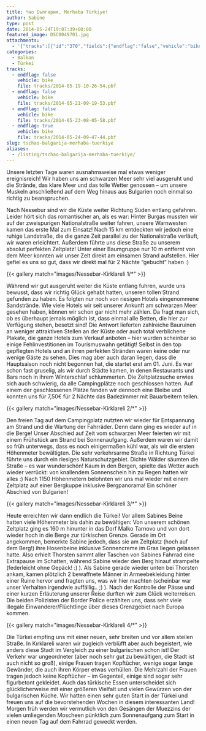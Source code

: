 ```yaml
---
title: Чао България, Merhaba Türkiye!
author: Sabine
type: post
date: 2014-05-24T19:07:39+00:00
featured_image: DSC0049701.jpg
attachments:
  - '{"tracks":[{"id":"370","fields":{"endflag":"false","vehicle":"bike"}},{"id":"371","fields":{"endflag":"false","vehicle":"bike"}},{"id":"372","fields":{"endflag":"false","vehicle":"bike"}},{"id":"373","fields":{"endflag":"true","vehicle":"bike"}}]}'
categories:
  - Balkan
  - Türkei
tracks:
  - endflag: false
    vehicle: bike
    file: tracks/2014-05-19-10-26-54.pbf
  - endflag: false
    vehicle: bike
    file: tracks/2014-05-21-09-19-53.pbf
  - endflag: false
    vehicle: bike
    file: tracks/2014-05-23-08-05-58.pbf
  - endflag: true
    vehicle: bike
    file: tracks/2014-05-24-09-47-44.pbf
slug: tschao-balgarija-merhaba-tuerkiye
aliases:
  - /listing/tschao-balgarija-merhaba-tuerkiye/
---
```

Unsere letzten Tage waren ausnahmsweise mal etwas weniger ereignisreich! Wir haben uns am schwarzen Meer sehr viel ausgeruht und die Strände, das klare Meer und das tolle Wetter genossen &#8211; um unsere Muskeln anschließend auf dem Weg hinaus aus Bulgarien noch einmal so richtig zu beanspruchen.

Nach Nessebur sind wir die Küste weiter Richtung Süden entlang gefahren. Leider hört sich das romantischer an, als es war: Hinter Burgas mussten wir auf der zweispurigen Nationalstraße weiter fahren, unsere Warnwesten kamen das erste Mal zum Einsatz! Nach 15 km entdeckten wir jedoch eine ruhige Landstraße, die die ganze Zeit parallel zu der Nationalstraße verläuft, wir waren erleichtert. Außerdem führte uns diese Straße zu unserem absolut perfekten Zeltplatz! Unter einer Baumgruppe nur 10 m entfernt von dem Meer konnten wir unser Zelt direkt am einsamen Strand aufstellen. Hier gefiel es uns so gut, dass wir direkt mal für 2 Nächte &#8220;gebucht&#8221; haben :)

{{< gallery match="images/Nessebar-Kirklareli 1/*" >}}

Während wir gut ausgeruht weiter die Küste entlang fuhren, wurde uns bewusst, dass wir richtig Glück gehabt hatten, unseren tollen Strand gefunden zu haben. Es folgten nur noch von riesigen Hotels eingenommene Sandstrände. Wie viele Hotels wir seit unserer Ankunft am schwarzen Meer gesehen haben, können wir schon gar nicht mehr zählen. Da fragt man sich, ob es überhaupt jemals möglich ist, dass einmal alle Betten, die hier zur Verfügung stehen, besetzt sind! Die Antwort lieferten zahlreiche Bauruinen an weniger attraktiven Stellen an der Küste oder auch total verblichene Plakate, die ganze Hotels zum Verkauf anboten &#8211; hier wurden scheinbar so einige Fehlinvestitionen im Tourismuswahn getätigt! Selbst in den top gepflegten Hotels und an ihren perfekten Stränden waren keine oder nur wenige Gäste zu sehen. Dies mag aber auch daran liegen, dass die Hauptsaison noch nicht begonnen hat, die startet erst am 01. Juni. Es war schon fast gruselig, als wir durch Städte kamen, in denen Restaurants und Bars noch in ihrem Winterschlaf schlummerten. Die Zeltplatzsuche erwies sich auch schwierig, da alle Campingplätze noch geschlossen hatten. Auf einem der geschlossenen Plätze fanden wir dennoch eine Bleibe und konnten uns für 7,50€ für 2 Nächte das Badezimmer mit Bauarbeitern teilen.

{{< gallery match="images/Nessebar-Kirklareli 2/*" >}}

Den freien Tag auf dem Campingplatz nutzten wir wieder für Entspannung am Strand und die Wartung der Fahrräder. Denn dann ging es wieder auf in die Berge! Unser Abschied auf Zeit vom schwarzen Meer feierten wir mit einem Frühstück am Strand bei Sonnenaufgang. Außerdem waren wir damit so früh unterwegs, dass es noch einigermaßen kühl war, als wir die ersten Höhenmeter bewältigten. Die sehr verkehrsarme Straße in Richtung Türkei führte uns durch ein riesiges Naturschutzgebiet. Dichte Wälder säumten die Straße &#8211; es war wunderschön! Kaum in den Bergen, spielte das Wetter auch wieder verrückt: von knallendem Sonnenschein hin zu Regen hatten wir alles :) Nach 1150 Höhenmetern belohnten wir uns mal wieder mit einem Zeltplatz auf einer Bergkuppe inklusive Bergpanorama! Ein schöner Abschied von Bulgarien!

{{< gallery match="images/Nessebar-Kirklareli 3/*" >}}

Heute erreichten wir dann endlich die Türkei! Vor allem Sabines Beine hatten viele Höhenmeter bis dahin zu bewältigen: Von unserem schönen Zeltplatz ging es 160 m hinunter in das Dorf Malko Tarnovo und von dort wieder hoch in die Berge zur türkischen Grenze. Gerade im Ort angekommen, bemerkte Sabine jedoch, dass sie am Zeltplatz (hoch auf dem Berg!) ihre Hosenbeine inklusive Sonnencreme im Gras liegen gelassen hatte. Also erhielt Thorsten sammt aller Taschen von Sabines Fahrrad eine Extrapause im Schatten, während Sabine wieder den Berg hinauf strampelte (federleicht ohne Gepäck! :) ). Als Sabine gerade wieder unten bei Thorsten ankam, kamen plötzlich 2 bewaffnete Männer in Armeebekleidung hinter einer Ruine hervor und fragten uns, was wir hier machten (scheinbar war unser Verhalten irgendwie auffällig.. ;) ). Nach der Kontrolle der Pässe und einer kurzen Erläuterung unserer Reise durften wir zum Glück weiterreisen. Die beiden Polizisten der Border Police erzählten uns, dass sehr viele illegale Einwanderer/Flüchtlinge über dieses Grenzgebiet nach Europa kommen.

{{< gallery match="images/Nessebar-Kirklareli 4/*" >}}

Die Türkei empfing uns mit einer neuen, sehr breiten und vor allem steilen Straße. In Kırklareli waren wir zugleich verblüfft aber auch begeistert, wie anders diese Stadt im Vergleich zu einer bulgarischen schon ist! Der Verkehr war ungeordneter (aber noch sehr gut zu bewältigen, die Stadt ist auch nicht so groß), einige Frauen tragen Kopftücher, wenige sogar lange Gewänder, die auch ihren Körper etwas verhüllen. Die Mehrzahl der Frauen tragen jedoch keine Kopftücher &#8211; im Gegenteil, einige sind sogar sehr figurbetont gekleidet. Auch das türkische Essen unterscheidet sich glücklicherweise mit einer größeren Vielfalt und vielen Gewürzen von der bulgarischen Küche. Wir hatten einen sehr guten Start in der Türkei und freuen uns auf die bevorstehenden Wochen in diesem interessanten Land! Morgen früh werden wir vermutlich von den Gesängen der Muezzins der vielen umliegenden Moscheen pünktlich zum Sonnenaufgang zum Start in einen neuen Tag auf dem Fahrrad geweckt werden.